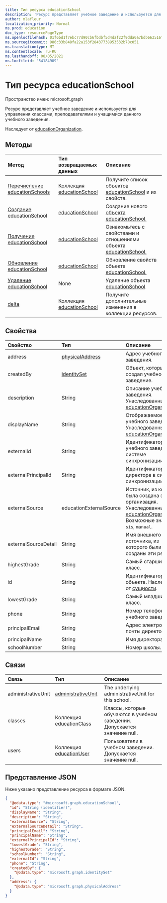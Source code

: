 ```yaml
---
title: Тип ресурса educationSchool
description: 'Ресурс представляет учебное заведение и используется для управления классами, преподавателями и учащимися данного учебного заведения.  '
author: mlafleur
localization_priority: Normal
ms.prod: education
doc_type: resourcePageType
ms.openlocfilehash: 01f6bd1f7ebc77d90cb6fbdbf5d4daf22f9dda0a7bdb663516fc51933afc8ca1
ms.sourcegitcommit: 986c33b848fa22a153f28437738953532b78c051
ms.translationtype: MT
ms.contentlocale: ru-RU
ms.lasthandoff: 08/05/2021
ms.locfileid: "54184909"
---
```

# <a name="educationschool-resource-type"></a>Тип ресурса educationSchool

Пространство имен: microsoft.graph

Ресурс представляет учебное заведение и используется для управления классами, преподавателями и учащимися данного учебного заведения.

Наследует от [educationOrganization](../resources/educationorganization.md).

## <a name="methods"></a>Методы

| Метод                                                     | Тип возвращаемых данных                                                   | Описание                                                                                            |
| :--------------------------------------------------------- | :------------------------------------------------------------ | :----------------------------------------------------------------------------------------------------- |
| [Перечисление educationSchools](../api/educationschool-list.md)    | Коллекция [educationSchool](../resources/educationschool.md) | Получите список объектов [educationSchool](../resources/educationschool.md) и их свойств.     |
| [Создание educationSchool](../api/educationschool-post.md) | [educationSchool](../resources/educationschool.md)            | Создание нового [объекта educationSchool.](../resources/educationschool.md)                                |
| [Получение educationSchool](../api/educationschool-get.md)       | [educationSchool](../resources/educationschool.md)            | Ознакомьтесь с свойствами и отношениями объекта [educationSchool.](../resources/educationschool.md) |
| [Обновление educationSchool](../api/educationschool-update.md) | [educationSchool](../resources/educationschool.md)            | Обновление свойств объекта [educationSchool.](../resources/educationschool.md)                 |
| [Удаление educationSchool](../api/educationschool-delete.md) | None                                                          | Удаление объекта [educationSchool](../resources/educationschool.md).                                  |
| [delta](../api/educationschool-delta.md)                   | Коллекция [educationSchool](../resources/educationschool.md) | Получите дополнительные изменения в коллекции ресурсов.                                                    |

## <a name="properties"></a>Свойства

| Свойство             | Тип                                               | Описание                                                                                                                                                          |
| :------------------- | :------------------------------------------------- | :------------------------------------------------------------------------------------------------------------------------------------------------------------------- |
| address              | [physicalAddress](../resources/physicaladdress.md) | Адрес учебного заведения.                                                                                                                                               |
| createdBy            | [identitySet](../resources/identityset.md)         | Объект, который создал учебное заведение.                                                                                                                                       |
| description          | String                                             | Описание учебного заведения. Унаследованный от [educationOrganization](../resources/educationorganization.md).                                                             |
| displayName          | String                                             | Отображаемое имя учебного заведения. Унаследованный от [educationOrganization](../resources/educationorganization.md).                                                            |
| externalId           | String                                             | Идентификатор учебного заведения в системе синхронизации.                                                                                                                                      |
| externalPrincipalId  | String                                             | Идентификатор директора в системе синхронизации.                                                                                                                                   |
| externalSource       | educationExternalSource                            | Источник, из которых была создана эта организация. Унаследованный от [educationOrganization](../resources/educationorganization.md). Возможные значения: `sis`, `manual`. |
| externalSourceDetail | String                                             | Имя внешнего источника, из которого были созданы эти ресурсы.                                                                                                   |
| highestGrade         | String                                             | Самый старший класс.                                                                                                                                                |
| id                   | String                                             | Идентификатор объекта. Наследуется от [сущности](../resources/entity.md).                                                                                                   |
| lowestGrade          | String                                             | Самый младший класс.                                                                                                                                                 |
| phone                | String                                             | Номер телефона учебного заведения.                                                                                                                                              |
| principalEmail       | String                                             | Адрес электронной почты директора.                                                                                                                                      |
| principalName        | String                                             | Имя директора.                                                                                                                                               |
| schoolNumber         | String                                             | Номер школы.                                                                                                                                                       |

## <a name="relationships"></a>Связи

| Связь       | Тип                                                        | Описание                                       |
| :----------------- | :---------------------------------------------------------- | :------------------------------------------------ |
| administrativeUnit | [administrativeUnit](../resources/administrativeunit.md)    | The underlying administrativeUnit for this school. |
| classes            | Коллекция [educationClass](../resources/educationclass.md) | Классы, которые обучаются в учебном заведении. Допускается значение null.           |
| users              | Коллекция [educationUser](../resources/educationuser.md)   | Пользователи в учебном заведении. Допускается значение null.                    |

## <a name="json-representation"></a>Представление JSON

Ниже указано представление ресурса в формате JSON.

<!-- {
  "blockType": "resource",
  "keyProperty": "id",
  "@odata.type": "microsoft.graph.educationSchool",
  "baseType": "microsoft.graph.educationOrganization",
  "openType": false
}
-->

```json
{
  "@odata.type": "#microsoft.graph.educationSchool",
  "id": "String (identifier)",
  "displayName": "String",
  "description": "String",
  "externalSource": "String",
  "externalSourceDetail": "String",
  "principalEmail": "String",
  "principalName": "String",
  "externalPrincipalId": "String",
  "lowestGrade": "String",
  "highestGrade": "String",
  "schoolNumber": "String",
  "externalId": "String",
  "phone": "String",
  "createdBy": {
    "@odata.type": "microsoft.graph.identitySet"
  },
  "address": {
    "@odata.type": "microsoft.graph.physicalAddress"
  }
}
```

